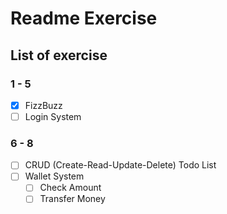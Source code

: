 # Readme Exercise

## List of exercise

### 1 - 5

- [x] FizzBuzz
- [ ] Login System

### 6 - 8

- [ ] CRUD (Create-Read-Update-Delete) Todo List
- [ ] Wallet System
  - [ ] Check Amount
  - [ ] Transfer Money
